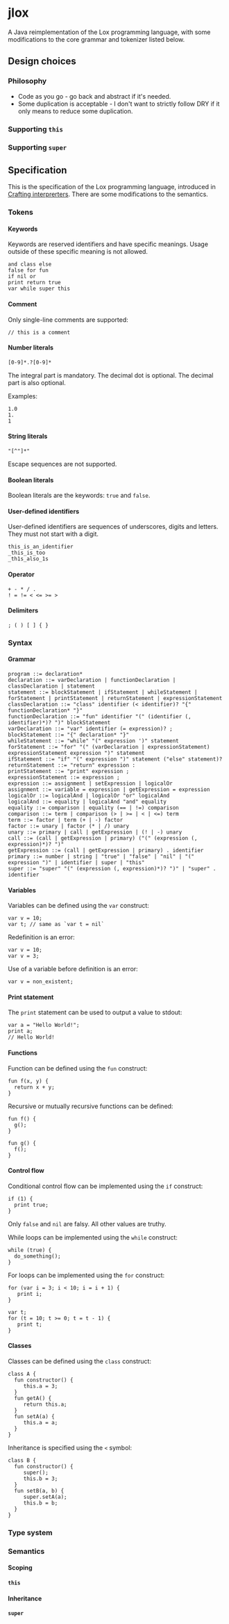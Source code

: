 # jlox

A Java reimplementation of the Lox programming language, with some modifications to the core grammar and tokenizer listed below.

## Design choices

### Philosophy

- Code as you go - go back and abstract if it's needed.
- Some duplication is acceptable - I don't want to strictly follow DRY if it only means to reduce some duplication.

### Supporting `this`

### Supporting `super`

## Specification

This is the specification of the Lox programming language, introduced in [Crafting interprerters](https://craftinginterpreters.com/). There are some modifications to the semantics.

### Tokens

#### Keywords

Keywords are reserved identifiers and have specific meanings. Usage outside of these specific meaning is not allowed.

```
and class else
false for fun
if nil or
print return true
var while super this
```

#### Comment

Only single-line comments are supported:

```
// this is a comment
```

#### Number literals

```
[0-9]*.?[0-9]*
```

The integral part is mandatory. The decimal dot is optional. The decimal part is also optional.

Examples:

```
1.0
1.
1
```

#### String literals

```
"[^"]*"
```

Escape sequences are not supported.

#### Boolean literals

Boolean literals are the keywords: `true` and `false`.

#### User-defined identifiers

User-defined identifiers are sequences of underscores, digits and letters. They must not start with a digit.

```
this_is_an_identifier
_this_is_too
_th1s_also_1s
```

#### Operator

```
+ - * / .
! = != < <= >= >
```

#### Delimiters

```
; ( ) [ ] { }
```

### Syntax

#### Grammar

```
program ::= declaration*
declaration ::= varDeclaration | functionDeclaration | classDeclaration | statement
statement ::= blockStatement | ifStatement | whileStatement | forStatement | printStatement | returnStatement | expressionStatement
classDeclaration ::= "class" identifier (< identifier)? "{" functionDeclaration* "}"
functionDeclaration ::= "fun" identifier "(" (identifier (, identifier)*)? ")" blockStatement
varDeclaration ::= "var" identifier (= expression)? ;
blockStatement ::= "{" declaration* "}"
whileStatement ::= "while" "(" expression ')" statement
forStatement ::= "for" "(" (varDeclaration | expressionStatement) expressionStatement expression ")" statement
ifStatement ::= "if" "(" expression ")" statement ("else" statement)?
returnStatement ::= "return" expression :
printStatement ::= "print" expression ;
expressionStatement ::= expression ;
expression ::= assignment | setExpression | logicalOr
assignment ::= variable = expression | getExpression = expression
logicalOr ::= logicalAnd | logicalOr "or" logicalAnd
logicalAnd ::= equality | logicalAnd "and" equality
equality ::= comparison | equality (== | !=) comparison
comparison ::= term | comparison (> | >= | < | <=) term
term ::= factor | term (+ | -) factor
factor ::= unary | factor (* | /) unary
unary ::= primary | call | getExpression | (! | -) unary
call ::= (call | getExpression | primary) ("(" (expression (, expression)*)? ")"
getExpression ::= (call | getExpression | primary) . identifier
primary ::= number | string | "true" | "false" | "nil" | "(" expression ")" | identifier | super | "this"
super ::= "super" "(" (expression (, expression)*)? ")" | "super" . identifier
```

#### Variables

Variables can be defined using the `var` construct:

```
var v = 10;
var t; // same as `var t = nil`
```

Redefinition is an error:

```
var v = 10;
var v = 3;
```

Use of a variable before definition is an error:

```
var v = non_existent;
```

#### Print statement

The `print` statement can be used to output a value to stdout:

```
var a = "Hello World!";
print a;
// Hello World!
```

#### Functions

Function can be defined using the `fun` construct:

```
fun f(x, y) {
  return x + y;
}
```

Recursive or mutually recursive functions can be defined:

```
fun f() {
  g();
}

fun g() {
  f();
}
```

#### Control flow

Conditional control flow can be implemented using the `if` construct:

```
if (1) {
  print true; 
}
```

Only `false` and `nil` are falsy. All other values are truthy.

While loops can be implemented using the `while` construct:

```
while (true) {
  do_something();
}
```

For loops can be implemented using the `for` construct:

```
for (var i = 3; i < 10; i = i + 1) {
   print i;
}

var t;
for (t = 10; t >= 0; t = t - 1) {
   print t;
} 
```

#### Classes

Classes can be defined using the `class` construct:

```
class A {
  fun constructor() {
     this.a = 3;
  }
  fun getA() {
     return this.a;
  }
  fun setA(a) {
     this.a = a;
  }
}
```

Inheritance is specified using the `<` symbol:

```
class B {
  fun constructor() {
     super();
     this.b = 3;
  }
  fun setB(a, b) {
     super.setA(a);
     this.b = b;
  }
}
```

### Type system

### Semantics

#### Scoping

#### `this`

#### Inheritance

#### `super`
